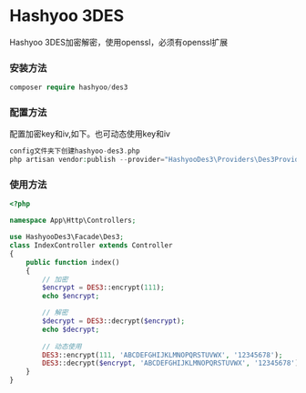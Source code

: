 ﻿# Hashyoo 3DES

Hashyoo 3DES加密解密，使用openssl，必须有openssl扩展

### 安装方法 ###

```php
composer require hashyoo/des3
```

### 配置方法 ###

配置加密key和iv,如下。也可动态使用key和iv

```php
config文件夹下创建hashyoo-des3.php
php artisan vendor:publish --provider="HashyooDes3\Providers\Des3Provider"
```

### 使用方法 ###


```php
<?php

namespace App\Http\Controllers;

use HashyooDes3\Facade\Des3;
class IndexController extends Controller
{
    public function index()
    {
        // 加密
        $encrypt = DES3::encrypt(111);
        echo $encrypt;

        // 解密
        $decrypt = DES3::decrypt($encrypt);
        echo $decrypt;
        
        // 动态使用
        DES3::encrypt(111, 'ABCDEFGHIJKLMNOPQRSTUVWX', '12345678');
        DES3::decrypt($encrypt, 'ABCDEFGHIJKLMNOPQRSTUVWX', '12345678');
    }
}

```

